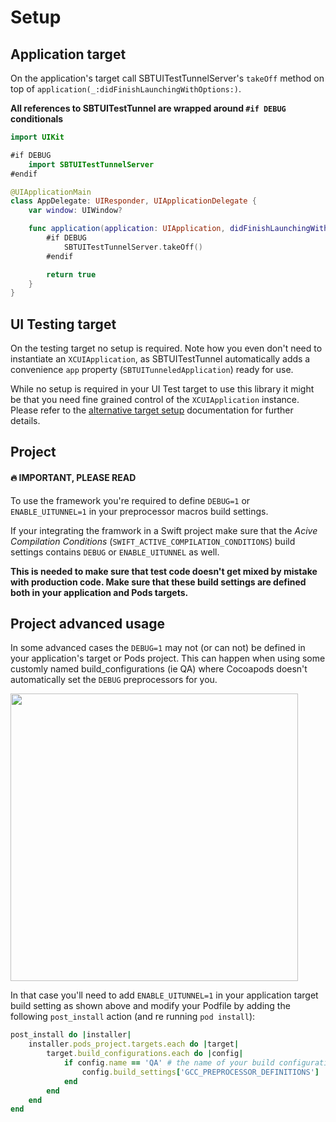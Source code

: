# Setup

## Application target

On the application's target call SBTUITestTunnelServer's `takeOff` method on top of `application(_:didFinishLaunchingWithOptions:)`.

**All references to SBTUITestTunnel are wrapped around `#if DEBUG` conditionals**

```swift
import UIKit

#if DEBUG 
    import SBTUITestTunnelServer
#endif

@UIApplicationMain
class AppDelegate: UIResponder, UIApplicationDelegate {
    var window: UIWindow?

    func application(application: UIApplication, didFinishLaunchingWithOptions launchOptions: [NSObject: AnyObject]?) -> Bool {
        #if DEBUG
            SBTUITestTunnelServer.takeOff()
        #endif

        return true
    }
}
```

## UI Testing target

On the testing target no setup is required. Note how you even don't need to instantiate an `XCUIApplication`, as SBTUITestTunnel automatically adds a convenience `app` property (`SBTUITunneledApplication`) ready for use.

While no setup is required in your UI Test target to use this library it might be that you need fine grained control of the `XCUIApplication` instance. Please refer to the [alternative target setup](Setup_alternative_target) documentation for further details.



## Project

#### 🔥 IMPORTANT, PLEASE READ

To use the framework you're required to define `DEBUG=1` or `ENABLE_UITUNNEL=1` in your preprocessor macros build settings.

If your integrating the framwork in a Swift project make sure that the _Acive Compilation Conditions_ (`SWIFT_ACTIVE_COMPILATION_CONDITIONS`) build settings contains `DEBUG` or `ENABLE_UITUNNEL` as well.

**This is needed to make sure that test code doesn't get mixed by mistake with production code. Make sure that these build settings are defined both in your application and Pods targets.**


## Project advanced usage

In some advanced cases the `DEBUG=1` may not (or can not) be defined in your application's target or Pods project. This can happen when using some customly named build_configurations (ie QA) where Cocoapods doesn't automatically set the `DEBUG` preprocessors for you.

<img src="https://raw.githubusercontent.com/Subito-it/SBTUITestTunnel/master/Images/qa_preprocessor_macros.png" width="460" />

In that case you'll need to add `ENABLE_UITUNNEL=1` in your application target build setting as shown above and modify your Podfile by adding the following `post_install` action (and re running `pod install`):

```ruby
post_install do |installer|
    installer.pods_project.targets.each do |target|
        target.build_configurations.each do |config|
            if config.name == 'QA' # the name of your build configuration
                config.build_settings['GCC_PREPROCESSOR_DEFINITIONS'] ||= ['$(inherited)', 'ENABLE_UITUNNEL=1']
            end
        end
    end
end
```
